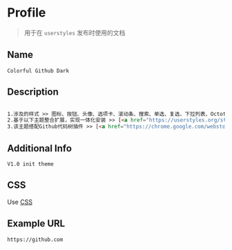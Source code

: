 # Profile
> 用于在 `userstyles` 发布时使用的文档

## Name
```
Colorful Github Dark
```

## Description
```html

1.涉及的样式 >> 图标、按钮、头像、选项卡、滚动条、搜索、单选、复选、下拉列表、Octotree插件等尽可能统一样式风格...
2.基于以下主题整合扩展，实现一体化安装 >> [<a href="https://userstyles.org/styles/172338/vip-darkhub-code-purple" target="_blank">vip-darkhub-code-purple</a>] [<a href="https://userstyles.org/styles/170999/octotree-for-github-ice-dark" target="_blank">octotree-for-github-ice-dark</a>]
3.该主题搭配Github代码树插件 >> [<a href="https://chrome.google.com/webstore/detail/octotree/bkhaagjahfmjljalopjnoealnfndnagc?utm_source=chrome-ntp-icon" target="_blank">Octotree</a>]

```

## Additional Info
```
V1.0 init theme
```

## CSS
Use [CSS](../themes/Colorful-Github-Dark.min.css)

## Example URL
```
https://github.com
```